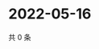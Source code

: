 # 2022-05-16

共 0 条

<!-- BEGIN WEIBO -->
<!-- 最后更新时间 Mon May 16 2022 19:14:22 GMT+0800 (China Standard Time) -->

<!-- END WEIBO -->
